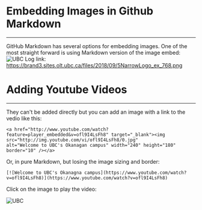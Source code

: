 # Embedding Images in Github Markdown
***
GitHub Markdown has several options for embedding images. One of the most straight forward is using Markdown version of the image embed:
![UBC](https://brand3.sites.olt.ubc.ca/files/2018/09/5NarrowLogo_ex_768.png)
Log link: https://brand3.sites.olt.ubc.ca/files/2018/09/5NarrowLogo_ex_768.png
# Adding Youtube Videos
***
They can't be added directly but you can add an image with a link to the vedio like this:
```
<a href="http://www.youtube.com/watch?feature=player_embedded&v=ofl9I4LsFh8" target="_blank"><img src="http://img.youtube.com/vi/ofl9I4LsFh8/0.jpg"
alt="Welcome to UBC's Okanagan campus" width="240" height="180" border="10" /></a>
```
Or, in pure Markdown, but losing the image sizing and border:
```
[![Welcome to UBC's Okanagna campus](https://www.youtube.com/watch?v=ofl9I4LsFh8)](https://www.youtube.com/watch?v=ofl9I4LsFh8)
```
Click on the image to play the video:

![UBC](http://img.youtube.com/vi/ofl9I4LsFh8/0.jpg)

